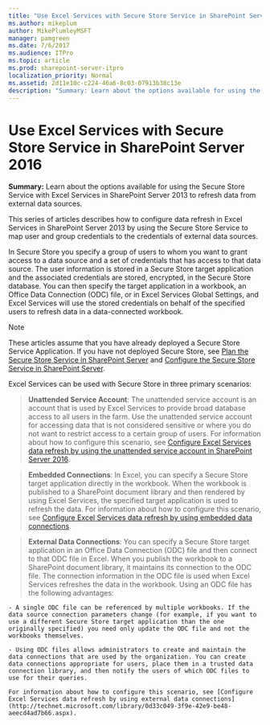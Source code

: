 ```yaml
---
title: "Use Excel Services with Secure Store Service in SharePoint Server 2016"
ms.author: mikeplum
author: MikePlumleyMSFT
manager: pamgreen
ms.date: 7/6/2017
ms.audience: ITPro
ms.topic: article
ms.prod: sharepoint-server-itpro
localization_priority: Normal
ms.assetid: 2d11e10c-c224-46a6-8c03-07913b38c13e
description: "Summary: Learn about the options available for using the Secure Store Service with Excel Services in SharePoint Server 2013 to refresh data from external data sources."
---
```


# Use Excel Services with Secure Store Service in SharePoint Server 2016

 **Summary:** Learn about the options available for using the Secure Store Service with Excel Services in SharePoint Server 2013 to refresh data from external data sources. 
  
This series of articles describes how to configure data refresh in Excel Services in SharePoint Server 2013 by using the Secure Store Service to map user and group credentials to the credentials of external data sources.
  
In Secure Store you specify a group of users to whom you want to grant access to a data source and a set of credentials that has access to that data source. The user information is stored in a Secure Store target application and the associated credentials are stored, encrypted, in the Secure Store database. You can then specify the target application in a workbook, an Office Data Connection (ODC) file, or in Excel Services Global Settings, and Excel Services will use the stored credentials on behalf of the specified users to refresh data in a data-connected workbook. 
  
> [!NOTE]
> These articles assume that you have already deployed a Secure Store Service Application. If you have not deployed Secure Store, see [Plan the Secure Store Service in SharePoint Server](http://technet.microsoft.com/library/e1196de0-1eb9-4c50-aeca-93e0eba7be0d%28Office.14%29.aspx) and [Configure the Secure Store Service in SharePoint Server](configure-the-secure-store-service.md). 
  
Excel Services can be used with Secure Store in three primary scenarios:
  
> **Unattended Service Account**: The unattended service account is an account that is used by Excel Services to provide broad database access to all users in the farm. Use the unattended service account for accessing data that is not considered sensitive or where you do not want to restrict access to a certain group of users. For information about how to configure this scenario, see [Configure Excel Services data refresh by using the unattended service account in SharePoint Server 2016](configure-the-unattended-service-account-0.md).
    
> **Embedded Connections**: In Excel, you can specify a Secure Store target application directly in the workbook. When the workbook is published to a SharePoint document library and then rendered by using Excel Services, the specified target application is used to refresh the data. For information about how to configure this scenario, see [Configure Excel Services data refresh by using embedded data connections](http://technet.microsoft.com/library/9a78496b-50c0-471c-b112-6dbc7231635d.aspx).
    
> **External Data Connections**: You can specify a Secure Store target application in an Office Data Connection (ODC) file and then connect to that ODC file in Excel. When you publish the workbook to a SharePoint document library, it maintains its connection to the ODC file. The connection information in the ODC file is used when Excel Services refreshes the data in the workbook. Using an ODC file has the following advantages:
    
    - A single ODC file can be referenced by multiple workbooks. If the data source connection parameters change (for example, if you want to use a different Secure Store target application than the one originally specified) you need only update the ODC file and not the workbooks themselves.
    
    - Using ODC files allows administrators to create and maintain the data connections that are used by the organization. You can create data connections appropriate for users, place them in a trusted data connection library, and then notify the users of which ODC files to use for their queries.
    
    For information about how to configure this scenario, see [Configure Excel Services data refresh by using external data connections](http://technet.microsoft.com/library/0d33c049-3f9e-42e9-be48-aeecd4ad7b66.aspx).
    

